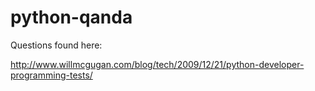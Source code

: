 python-qanda
============

Questions found here:

http://www.willmcgugan.com/blog/tech/2009/12/21/python-developer-programming-tests/
